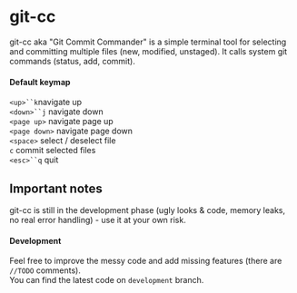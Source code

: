 git-cc
======

git-cc aka "Git Commit Commander" is a simple terminal tool for selecting and committing multiple files (new, modified, unstaged).
It calls system git commands (status, add, commit). 

#### Default keymap
`<up>``k`navigate up<br>
`<down>``j` navigate down<br>
`<page up>` navigate page up<br>
`<page down>` navigate page down<br>
`<space>` select / deselect file<br>
`c` commit selected files<br>
`<esc>``q` quit<br>

## Important notes

git-cc is still in the development phase (ugly looks & code, memory leaks, no real error handling) - use it at your own risk.<br>

#### Development

Feel free to improve the messy code and add missing features (there are `//TODO` comments).<br>
You can find the latest code on `development` branch.
